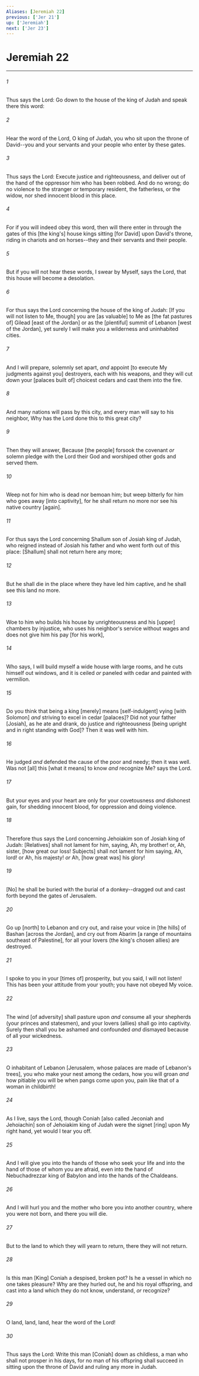 ```yaml
---
Aliases: [Jeremiah 22]
previous: ['Jer 21']
up: ['Jeremiah']
next: ['Jer 23']
---
```

# Jeremiah 22

***














###### 1 






Thus says the Lord: Go down to the house of the king of Judah and speak there this word: 













###### 2 






Hear the word of the Lord, O king of Judah, you who sit upon the throne of David--you and your servants and your people who enter by these gates. 













###### 3 






Thus says the Lord: Execute justice and righteousness, and deliver out of the hand of the oppressor him who has been robbed. And do no wrong; do no violence to the stranger _or_ temporary resident, the fatherless, or the widow, nor shed innocent blood in this place. 













###### 4 






For if you will indeed obey this word, then will there enter in through the gates of this [the king's] house kings sitting [for David] upon David's throne, riding in chariots and on horses--they and their servants and their people. 













###### 5 






But if you will not hear these words, I swear by Myself, says the Lord, that this house will become a desolation. 













###### 6 






For thus says the Lord concerning the house of the king of Judah: [If you will not listen to Me, though] you are [as valuable] to Me as [the fat pastures of] Gilead [east of the Jordan] or as the [plentiful] summit of Lebanon [west of the Jordan], yet surely I will make you a wilderness and uninhabited cities. 













###### 7 






And I will prepare, solemnly set apart, _and_ appoint [to execute My judgments against you] destroyers, each with his weapons, and they will cut down your [palaces built of] choicest cedars and cast them into the fire. 













###### 8 






And many nations will pass by this city, and every man will say to his neighbor, Why has the Lord done this to this great city? 













###### 9 






Then they will answer, Because [the people] forsook the covenant _or_ solemn pledge with the Lord their God and worshiped other gods and served them. 













###### 10 






Weep not for him who is dead nor bemoan him; but weep bitterly for him who goes away [into captivity], for he shall return no more nor see his native country [again]. 













###### 11 






For thus says the Lord concerning Shallum son of Josiah king of Judah, who reigned instead of Josiah his father and who went forth out of this place: [Shallum] shall not return here any more; 













###### 12 






But he shall die in the place where they have led him captive, and he shall see this land no more. 













###### 13 






Woe to him who builds his house by unrighteousness and his [upper] chambers by injustice, who uses his neighbor's service without wages and does not give him his pay [for his work], 













###### 14 






Who says, I will build myself a wide house with large rooms, and he cuts himself out windows, and it is ceiled _or_ paneled with cedar and painted with vermilion. 













###### 15 






Do you think that being a king [merely] means [self-indulgent] vying [with Solomon] _and_ striving to excel in cedar [palaces]? Did not your father [Josiah], as he ate and drank, do justice and righteousness [being upright and in right standing with God]? Then it was well with him. 













###### 16 






He judged _and_ defended the cause of the poor and needy; then it was well. Was not [all] this [what it means] to know _and_ recognize Me? says the Lord. 













###### 17 






But your eyes and your heart are only for your covetousness _and_ dishonest gain, for shedding innocent blood, for oppression and doing violence. 













###### 18 






Therefore thus says the Lord concerning Jehoiakim son of Josiah king of Judah: [Relatives] shall not lament for him, saying, Ah, my brother! or, Ah, sister, [how great our loss! Subjects] shall not lament for him saying, Ah, lord! or Ah, his majesty! _or_ Ah, [how great was] his glory! 













###### 19 






[No] he shall be buried with the burial of a donkey--dragged out and cast forth beyond the gates of Jerusalem. 













###### 20 






Go up [north] to Lebanon and cry out, and raise your voice in [the hills] of Bashan [across the Jordan], and cry out from Abarim [a range of mountains southeast of Palestine], for all your lovers (the king's chosen allies) are destroyed. 













###### 21 






I spoke to you in your [times of] prosperity, but you said, I will not listen! This has been your attitude from your youth; you have not obeyed My voice. 













###### 22 






The wind [of adversity] shall pasture upon _and_ consume all your shepherds (your princes and statesmen), and your lovers (allies) shall go into captivity. Surely then shall you be ashamed and confounded _and_ dismayed because of all your wickedness. 













###### 23 






O inhabitant of Lebanon [Jerusalem, whose palaces are made of Lebanon's trees], you who make your nest among the cedars, how you will groan _and_ how pitiable you will be when pangs come upon you, pain like that of a woman in childbirth! 













###### 24 






As I live, says the Lord, though Coniah [also called Jeconiah and Jehoiachin] son of Jehoiakim king of Judah were the signet [ring] upon My right hand, yet would I tear you off. 













###### 25 






And I will give you into the hands of those who seek your life and into the hand of those of whom you are afraid, even into the hand of Nebuchadrezzar king of Babylon and into the hands of the Chaldeans. 













###### 26 






And I will hurl you and the mother who bore you into another country, where you were not born, and there you will die. 













###### 27 






But to the land to which they will yearn to return, there they will not return. 













###### 28 






Is this man [King] Coniah a despised, broken pot? Is he a vessel in which no one takes pleasure? Why are they hurled out, he and his royal offspring, and cast into a land which they do not know, understand, _or_ recognize? 













###### 29 






O land, land, land, hear the word of the Lord! 













###### 30 






Thus says the Lord: Write this man [Coniah] down as childless, a man who shall not prosper in his days, for no man of his offspring shall succeed in sitting upon the throne of David and ruling any more in Judah.
